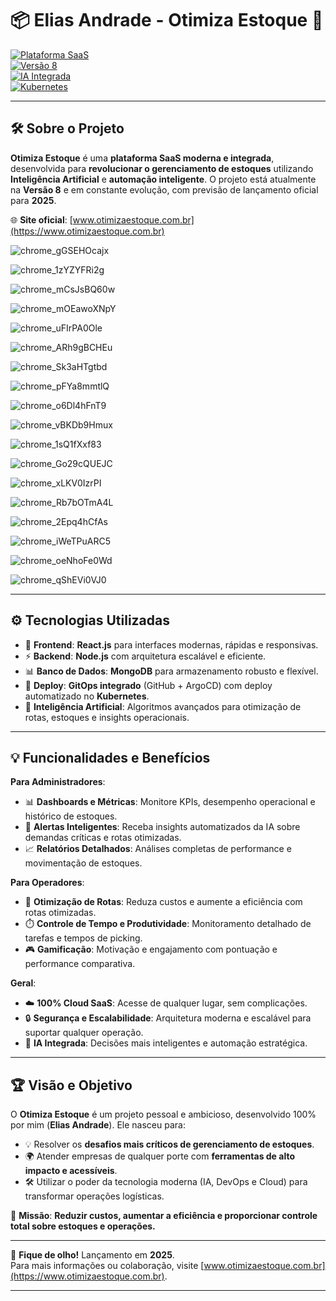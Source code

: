 # 📦 Elias Andrade - Otimiza Estoque 🧠  
[![Plataforma SaaS](https://img.shields.io/badge/Plataforma-SaaS-blue?style=for-the-badge&logo=cloud&logoColor=white)](https://www.otimizaestoque.com.br)  
[![Versão 8](https://img.shields.io/badge/Versão-8.0-green?style=for-the-badge&logo=semantic-release)](#)  
[![IA Integrada](https://img.shields.io/badge/IA%20Integrada-Sim!-orange?style=for-the-badge&logo=openai)](#)  
[![Kubernetes](https://img.shields.io/badge/Deploy-Kubernetes-blue?style=for-the-badge&logo=kubernetes&logoColor=white)](#)

---

## 🛠️ Sobre o Projeto  

**Otimiza Estoque** é uma **plataforma SaaS moderna e integrada**, desenvolvida para **revolucionar o gerenciamento de estoques** utilizando **Inteligência Artificial** e **automação inteligente**. O projeto está atualmente na **Versão 8** e em constante evolução, com previsão de lançamento oficial para **2025**.

🌐 **Site oficial**: [www.otimizaestoque.com.br](https://www.otimizaestoque.com.br)


![chrome_gGSEHOcajx](https://github.com/user-attachments/assets/92db5372-d182-474d-bac5-cd3c70557e7c)

![chrome_1zYZYFRi2g](https://github.com/user-attachments/assets/bd6f7bd9-9cdd-46a4-96c6-ae229be6b093)

![chrome_mCsJsBQ60w](https://github.com/user-attachments/assets/d892a60c-0d58-4001-9400-6c11bb32c5fa)

![chrome_mOEawoXNpY](https://github.com/user-attachments/assets/d430eb5a-3a91-40e7-919e-bba619d83a00)

![chrome_uFIrPA0Ole](https://github.com/user-attachments/assets/e31eab4c-dbb9-4283-a4c4-c9dbf6c4eb76)

![chrome_ARh9gBCHEu](https://github.com/user-attachments/assets/1b1ae3e5-3072-4217-aba9-a092ab04de8d)

![chrome_Sk3aHTgtbd](https://github.com/user-attachments/assets/3413af56-8119-4930-b278-af1f6cca94c6)

![chrome_pFYa8mmtlQ](https://github.com/user-attachments/assets/ba296f8d-06d0-4ecc-b9f2-c30ab95d6099)

![chrome_o6Dl4hFnT9](https://github.com/user-attachments/assets/42373f65-1013-4e40-ba5a-0639029b082c)

![chrome_vBKDb9Hmux](https://github.com/user-attachments/assets/75f9c6b4-e7f7-4293-9a66-5ab320dbbf4e)

![chrome_1sQ1fXxf83](https://github.com/user-attachments/assets/260d93eb-7e17-4ec8-b74f-dc903a1f19ed)

![chrome_Go29cQUEJC](https://github.com/user-attachments/assets/f2f19649-a02a-4f6c-a5d4-3a431808f041)

![chrome_xLKV0IzrPI](https://github.com/user-attachments/assets/5eb801a9-969a-4261-9d93-3920a699e616)

![chrome_Rb7bOTmA4L](https://github.com/user-attachments/assets/fce3b56c-467f-4415-a731-a6111296d791)

![chrome_2Epq4hCfAs](https://github.com/user-attachments/assets/d9d53256-04e5-4794-a0d3-f4689b56ff25)

![chrome_iWeTPuARC5](https://github.com/user-attachments/assets/c885ddd7-9733-4975-b3d7-3adc9b6fe3af)

![chrome_oeNhoFe0Wd](https://github.com/user-attachments/assets/23000919-fd5f-4a2d-9b05-09ec9162afbd)

![chrome_qShEVi0VJ0](https://github.com/user-attachments/assets/51a4ad2a-ec14-43ce-8a2f-7f55c9bf7272)

---

## ⚙️ Tecnologias Utilizadas  

- 🌟 **Frontend**: **React.js** para interfaces modernas, rápidas e responsivas.  
- ⚡ **Backend**: **Node.js** com arquitetura escalável e eficiente.  
- 📊 **Banco de Dados**: **MongoDB** para armazenamento robusto e flexível.  
- 🚀 **Deploy**: **GitOps integrado** (GitHub + ArgoCD) com deploy automatizado no **Kubernetes**.  
- 🤖 **Inteligência Artificial**: Algoritmos avançados para otimização de rotas, estoques e insights operacionais.  

---

## 💡 Funcionalidades e Benefícios  

**Para Administradores**:  
- 📊 **Dashboards e Métricas**: Monitore KPIs, desempenho operacional e histórico de estoques.  
- 🔔 **Alertas Inteligentes**: Receba insights automatizados da IA sobre demandas críticas e rotas otimizadas.  
- 📈 **Relatórios Detalhados**: Análises completas de performance e movimentação de estoques.  

**Para Operadores**:  
- 🚛 **Otimização de Rotas**: Reduza custos e aumente a eficiência com rotas otimizadas.  
- ⏱️ **Controle de Tempo e Produtividade**: Monitoramento detalhado de tarefas e tempos de picking.  
- 🎮 **Gamificação**: Motivação e engajamento com pontuação e performance comparativa.  

**Geral**:  
- ☁️ **100% Cloud SaaS**: Acesse de qualquer lugar, sem complicações.  
- 🔒 **Segurança e Escalabilidade**: Arquitetura moderna e escalável para suportar qualquer operação.  
- 🌟 **IA Integrada**: Decisões mais inteligentes e automação estratégica.

---

## 🏆 Visão e Objetivo  

O **Otimiza Estoque** é um projeto pessoal e ambicioso, desenvolvido 100% por mim (**Elias Andrade**). Ele nasceu para:  
- 💡 Resolver os **desafios mais críticos de gerenciamento de estoques**.  
- 🌍 Atender empresas de qualquer porte com **ferramentas de alto impacto e acessíveis**.  
- 🛠️ Utilizar o poder da tecnologia moderna (IA, DevOps e Cloud) para transformar operações logísticas.  

🎯 **Missão**: **Reduzir custos, aumentar a eficiência e proporcionar controle total sobre estoques e operações.**

---

🚀 **Fique de olho!** Lançamento em **2025**.  
Para mais informações ou colaboração, visite [www.otimizaestoque.com.br](https://www.otimizaestoque.com.br).

---


